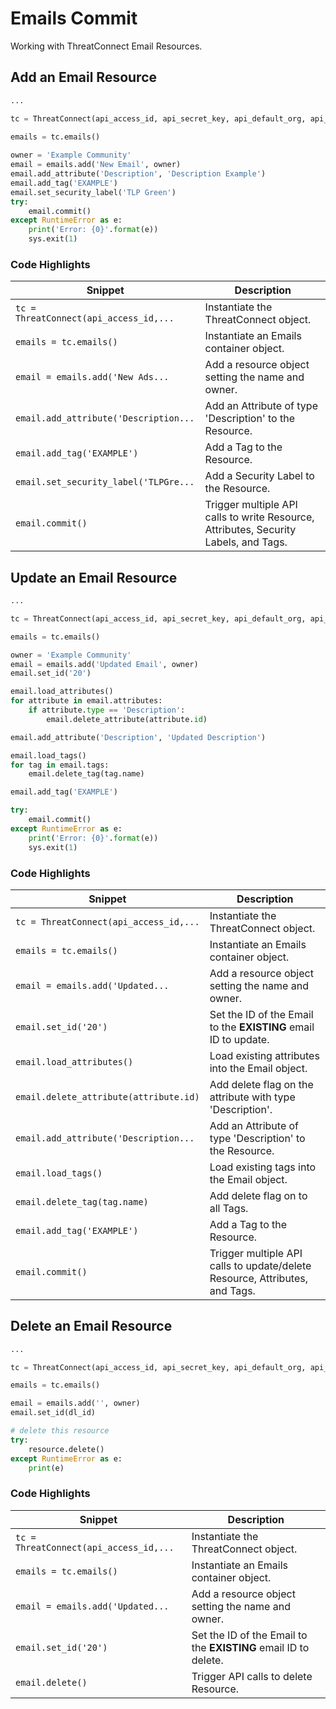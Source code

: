 # Emails Commit
Working with ThreatConnect Email Resources.

## Add an Email Resource

```python
...

tc = ThreatConnect(api_access_id, api_secret_key, api_default_org, api_base_url)

emails = tc.emails()
    
owner = 'Example Community'
email = emails.add('New Email', owner)
email.add_attribute('Description', 'Description Example')
email.add_tag('EXAMPLE')
email.set_security_label('TLP Green')
try:
    email.commit()
except RuntimeError as e:
    print('Error: {0}'.format(e))
    sys.exit(1)
```

### Code Highlights

Snippet                                   | Description                                                                       |
----------------------------------------- | --------------------------------------------------------------------------------- |
`tc = ThreatConnect(api_access_id,...`    | Instantiate the ThreatConnect object. |
`emails = tc.emails()`          | Instantiate an Emails container object. |
`email = emails.add('New Ads...` | Add a resource object setting the name and owner. |
`email.add_attribute('Description...` | Add an Attribute of type 'Description' to the Resource. |
`email.add_tag('EXAMPLE')`            | Add a Tag to the Resource. |
`email.set_security_label('TLPGre...` | Add a Security Label to the Resource. |
`email.commit()`                      | Trigger multiple API calls to write Resource, Attributes, Security Labels, and Tags. |

## Update an Email Resource

```python
...

tc = ThreatConnect(api_access_id, api_secret_key, api_default_org, api_base_url)

emails = tc.emails()

owner = 'Example Community'
email = emails.add('Updated Email', owner)
email.set_id('20')

email.load_attributes()
for attribute in email.attributes:
    if attribute.type == 'Description':
        email.delete_attribute(attribute.id)

email.add_attribute('Description', 'Updated Description')

email.load_tags()
for tag in email.tags:
    email.delete_tag(tag.name)

email.add_tag('EXAMPLE')

try:
    email.commit()
except RuntimeError as e:
    print('Error: {0}'.format(e))
    sys.exit(1)

```

### Code Highlights

Snippet                                   | Description                                                                       |
----------------------------------------- | --------------------------------------------------------------------------------- |
`tc = ThreatConnect(api_access_id,...`    | Instantiate the ThreatConnect object. |
`emails = tc.emails()`          | Instantiate an Emails container object. |
`email = emails.add('Updated...` | Add a resource object setting the name and owner. |
`email.set_id('20')`                  | Set the ID of the Email to the **EXISTING** email ID to update. |
`email.load_attributes()`             | Load existing attributes into the Email object. |
`email.delete_attribute(attribute.id)`| Add delete flag on the attribute with type 'Description'. |
`email.add_attribute('Description...` | Add an Attribute of type 'Description' to the Resource. |
`email.load_tags()`                   | Load existing tags into the Email object. |
`email.delete_tag(tag.name)`          | Add delete flag on to all Tags. |
`email.add_tag('EXAMPLE')`            | Add a Tag to the Resource. |
`email.commit()`                      | Trigger multiple API calls to update/delete Resource, Attributes, and Tags. |

## Delete an Email Resource

```python
...

tc = ThreatConnect(api_access_id, api_secret_key, api_default_org, api_base_url)

emails = tc.emails()

email = emails.add('', owner)
email.set_id(dl_id)

# delete this resource
try:
    resource.delete()
except RuntimeError as e:
    print(e)

```

### Code Highlights

Snippet                                   | Description                                                                       |
----------------------------------------- | --------------------------------------------------------------------------------- |
`tc = ThreatConnect(api_access_id,...`    | Instantiate the ThreatConnect object. |
`emails = tc.emails()`          | Instantiate an Emails container object. |
`email = emails.add('Updated...` | Add a resource object setting the name and owner. |
`email.set_id('20')`                  | Set the ID of the Email to the **EXISTING** email ID to delete. |
`email.delete()`                      | Trigger API calls to delete Resource. |
